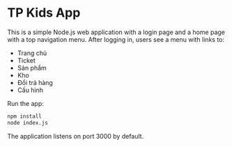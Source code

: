 # TP Kids App

This is a simple Node.js web application with a login page and a home page with a top navigation menu. After logging in, users see a menu with links to:

- Trang chủ
- Ticket
- Sản phẩm
- Kho
- Đổi trả hàng
- Cấu hình

Run the app:

```bash
npm install
node index.js
```

The application listens on port 3000 by default.

